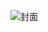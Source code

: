 ![封面](https://github.com/mgy-qyqf/mgy-qyqf.github.io/blob/main/essay/%E6%BC%AB%E8%B0%88%E8%88%92%E9%80%82%E5%9C%88/8326cffc1e178a82cd9f35b3f903738da977e806.webp?raw=true)
